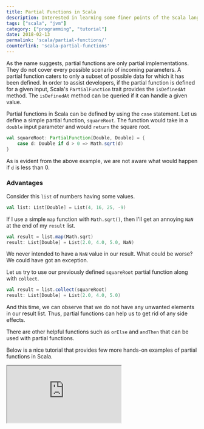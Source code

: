 ```yaml
---
title: Partial Functions in Scala
description: Interested in learning some finer points of the Scala language? Read on to get a quick overview of Scala's partial functions, and how they aid in development. This quick hands-on lesson on partial functions in Scala and how they help in development. The article also provides partial function code snippet
tags: ["scala", "jvm"]
category: ["programming", "tutorial"]
date: 2018-02-13
permalink: 'scala/partial-functions/'
counterlink: 'scala-partial-functions'
---
```



As the name suggests, partial functions are only partial implementations. They do not cover every possible scenario of incoming parameters. A partial function caters to only a subset of possible data for which it has been defined. In order to assist developers, if the partial function is defined for a given input, Scala's `PartialFunction` trait provides the `isDefinedAt` method. The `isDefinedAt` method can be queried if it can handle a given value.

Partial functions in Scala can be defined by using the `case` statement. Let us define a simple partial function, `squareRoot`. The function would take in a `double` input parameter and would `return` the square root.

```scala
val squareRoot: PartialFunction[Double, Double] = { 
    case d: Double if d > 0 => Math.sqrt(d) 
} 
```

As is evident from the above example, we are not aware what would happen if `d` is less than 0.

### Advantages
Consider this `list` of numbers having some values.

```scala
val list: List[Double] = List(4, 16, 25, -9)
```

If I use a simple `map` function with `Math.sqrt()`, then I'll get an annoying `NaN` at the end of my `result` list.

```scala
val result = list.map(Math.sqrt)
result: List[Double] = List(2.0, 4.0, 5.0, NaN)
```

We never intended to have a `NaN` value in our result. What could be worse? We could have got an exception.

Let us try to use our previously defined `squareRoot` partial function along with `collect`.

```scala
val result = list.collect(squareRoot)
result: List[Double] = List(2.0, 4.0, 5.0)
```

And this time, we can observe that we do not have any unwanted elements in our result list. Thus, partial functions can help us to get rid of any side effects.

There are other helpful functions such as `orElse` and `andThen` that can be used with partial functions.

Below is a nice tutorial that provides few more hands-on examples of partial functions in Scala.

<iframe src="https://www.youtube.com/embed/DJ3RbPYbNHg"></iframe>
